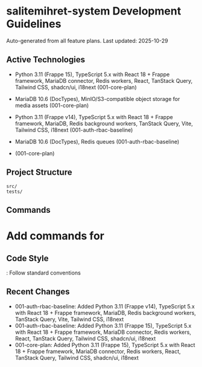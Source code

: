 # salitemihret-system Development Guidelines

Auto-generated from all feature plans. Last updated: 2025-10-29

## Active Technologies
- Python 3.11 (Frappe 15), TypeScript 5.x with React 18 + Frappe framework, MariaDB connector, Redis workers, React, TanStack Query, Tailwind CSS, shadcn/ui, i18next (001-core-plan)
- MariaDB 10.6 (DocTypes), MinIO/S3-compatible object storage for media assets (001-core-plan)
- Python 3.11 (Frappe v14), TypeScript 5.x with React 18 + Frappe framework, MariaDB, Redis background workers, TanStack Query, Vite, Tailwind CSS, i18next (001-auth-rbac-baseline)
- MariaDB 10.6 (DocTypes), Redis queues (001-auth-rbac-baseline)

- (001-core-plan)

## Project Structure

```text
src/
tests/
```

## Commands

# Add commands for 

## Code Style

: Follow standard conventions

## Recent Changes
- 001-auth-rbac-baseline: Added Python 3.11 (Frappe v14), TypeScript 5.x with React 18 + Frappe framework, MariaDB, Redis background workers, TanStack Query, Vite, Tailwind CSS, i18next
- 001-auth-rbac-baseline: Added Python 3.11 (Frappe 15), TypeScript 5.x with React 18 + Frappe framework, MariaDB connector, Redis workers, React, TanStack Query, Tailwind CSS, shadcn/ui, i18next
- 001-core-plan: Added Python 3.11 (Frappe 15), TypeScript 5.x with React 18 + Frappe framework, MariaDB connector, Redis workers, React, TanStack Query, Tailwind CSS, shadcn/ui, i18next


<!-- MANUAL ADDITIONS START -->
<!-- MANUAL ADDITIONS END -->
